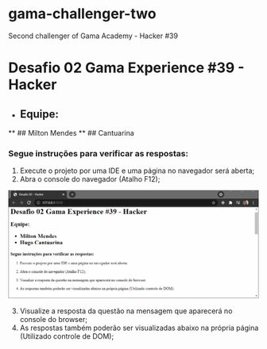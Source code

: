 # gama-challenger-two
Second challenger of Gama Academy - Hacker #39

# Desafio 02 Gama Experience #39 - Hacker

* ## Equipe:
** ## Milton Mendes
** ## Cantuarina

### Segue instruções para verificar as respostas:

1. Execute o projeto por uma IDE e uma página no navegador será aberta;
2. Abra o console do navegador (Atalho F12);

![Instrution](/images/Instrucao1.GIF)

3. Visualize a resposta da questão na mensagem que aparecerá no console do browser;
4. As respostas também poderão ser visualizadas abaixo na própria página (Utilizado controle de DOM);

    
